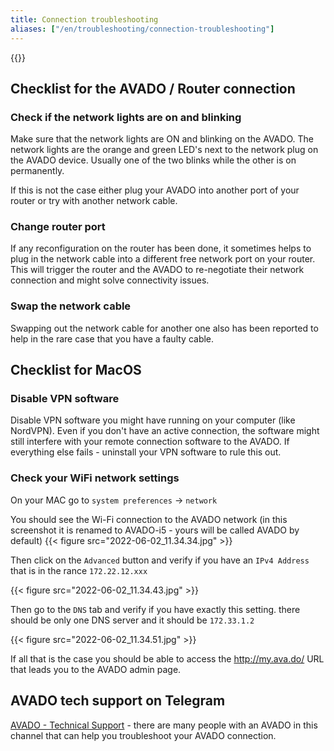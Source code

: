 ```yaml
---
title: Connection troubleshooting
aliases: ["/en/troubleshooting/connection-troubleshooting"]
---
```


{{<toc>}}

## Checklist for the AVADO / Router connection

### Check if the network lights are on and blinking

Make sure that the network lights are ON and blinking on the AVADO.
The network lights are the orange and green LED's next to the network plug on the AVADO device. Usually one of the two blinks while the other is on permanently.

If this is not the case either plug your AVADO into another port of your router or try with another network cable.

### Change router port

If any reconfiguration on the router has been done, it sometimes helps to plug in the network cable into a different free network port on your router. This will trigger the router and the AVADO to re-negotiate their network connection and might solve connectivity issues.

### Swap the network cable

Swapping out the network cable for another one also has been reported to help in the rare case that you have a faulty cable.


## Checklist for MacOS

### Disable VPN software

Disable VPN software you might have running on your computer (like NordVPN). Even if you don't have an active connection, the software might still interfere with your remote connection software to the AVADO. If everything else fails - uninstall your VPN software to rule this out.

### Check your WiFi network settings

On your MAC go to `system preferences` -> `network`

You should see the Wi-Fi connection to the AVADO network (in this screenshot it is renamed to AVADO-i5 - yours will be called AVADO by default)
 {{< figure src="2022-06-02_11.34.34.jpg" >}}

Then click on the `Advanced` button and verify if you have an `IPv4 Address` that is in the rance `172.22.12.xxx`

 {{< figure src="2022-06-02_11.34.43.jpg" >}}

Then go to the `DNS` tab and verify if you have exactly this setting. there should be only one DNS server and it should be `172.33.1.2`

 {{< figure src="2022-06-02_11.34.51.jpg" >}}

If all that is the case you should be able to access the http://my.ava.do/ URL that leads you to the AVADO admin page.

## AVADO tech support on Telegram

[AVADO - Technical Support](https://t.me/joinchat/IR7AXecB5s4wZDPk) - there are many people with an AVADO in this channel that can help you troubleshoot your AVADO connection.




